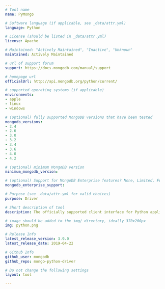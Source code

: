 ```yaml
---
# Tool name
name: PyMongo

# Software language (if applicable, see _data/attr.yml)
language: Python

# License (should be listed in _data/attr.yml)
license: Apache

# Maintained: "Actively Maintained", "Inactive", "Unknown"
maintained: Actively Maintained

# url of support forum
support: https://docs.mongodb.com/manual/support

# homepage url
officialUrl: http://api.mongodb.org/python/current/

# supported operating systems (if applicable)
environments:
- apple
- linux
- windows

# (optional) fully supported MongoDB versions that have been tested
mongodb_versions:
- 2.4
- 2.6
- 3.0
- 3.2
- 3.4
- 3.6
- 4.0
- 4.2

# (optional) minimum MongoDB version
minimum_mongodb_version:

# (optional) Support for MongoDB Enterprise features? None, Limited, Full
mongodb_enterprise_support: 

# Purpose (see _data/attr.yml for valid choices)
purpose: Driver

# Short description of tool
description: The officially supported client interface for Python applications.

# image should be added to the img/ directory, ideally 370x200px
img: python.png

# Release Info
latest_release_version: 3.9.0
latest_release_date: 2019-04-22

# Github Info
github_user: mongodb
github_repo: mongo-python-driver

# Do not change the following settings
layout: tool

---
```


